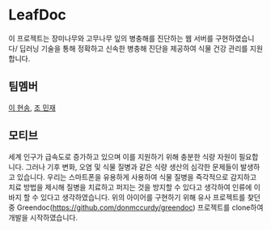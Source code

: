 # LeafDoc
이 프로젝트는 장미나무와 고무나무 잎의 병충해를 진단하는 웹 서버를 구현하였습니다/ 딥러닝 기술을 통해 정확하고 신속한 병충해 진단을 제공하여 식물 건강 관리를 지원합니다.

## 팀멤버
[이 현송](http://github.com/gfg), [조 민재](https://github.com/clamix)

## 모티브
세계 인구가 급속도로 증가하고 있으며 이를 지원하기 위해 충분한 식량 자원이 필요합니다. 그러나 기후 변화, 오염 및 식물 질병과 같은 식량 생산의 심각한 문제들이 발생하고 있습니다. 우리는 스마트폰을 유용하게 사용하여 식물 질병을 즉각적으로 감지하고 치료 방법을 제시해 질병을 치료하고 퍼지는 것을 방지할 수 있다고 생각하여 인류에 이바지 할 수 있다고 생각하였습니다. 
위의 아이어를 구현하기 위해 유사 프로젝트를 찾던중 
Greendoc(https://github.com/donmccurdy/greendoc) 프로젝트를 clone하여 개발을 시작하였습니다.
